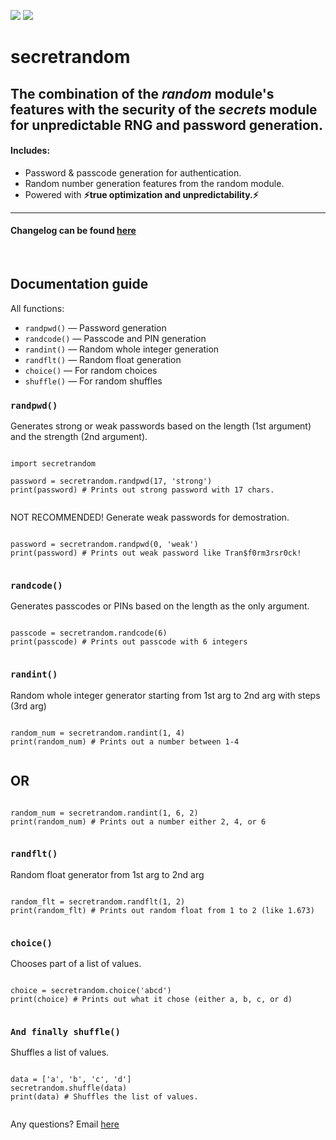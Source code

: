 ![](https://img.shields.io/badge/practical_for-cryptography_number_generation_and_unpredictability-blue) ![](https://img.shields.io/badge/secretrandom-v2.1-orange)  

# secretrandom

## The combination of the *random* module's features with the security of the *secrets* module for unpredictable RNG and password generation.

#### Includes:

*   Password & passcode generation for authentication.
*   Random number generation features from the random module.
*   Powered with **⚡true optimization and unpredictability.⚡**

- - -
#### Changelog can be found [here](https://pastebin.com/FTbdVh4b)
‎ 
## Documentation guide

All functions:

*   `randpwd()` — Password generation
*   `randcode()` — Passcode and PIN generation
*   `randint()` — Random whole integer generation
*   `randflt()` — Random float generation
*   `choice()` — For random choices
*   `shuffle()` — For random shuffles

### `randpwd()`

Generates strong or weak passwords based on the length (1st argument) and the strength (2nd argument).

```

import secretrandom

password = secretrandom.randpwd(17, 'strong')
print(password) # Prints out strong password with 17 chars.
    
```

NOT RECOMMENDED! Generate weak passwords for demostration.

```

password = secretrandom.randpwd(0, 'weak')
print(password) # Prints out weak password like Tran$f0rm3rsr0ck!
    
```

### `randcode()`

Generates passcodes or PINs based on the length as the only argument.

```

passcode = secretrandom.randcode(6)
print(passcode) # Prints out passcode with 6 integers
    
```

### `randint()`

Random whole integer generator starting from 1st arg to 2nd arg with steps (3rd arg)

```

random_num = secretrandom.randint(1, 4)
print(random_num) # Prints out a number between 1-4
    
```

## OR

```

random_num = secretrandom.randint(1, 6, 2)
print(random_num) # Prints out a number either 2, 4, or 6
    
```

### `randflt()`

Random float generator from 1st arg to 2nd arg

```

random_flt = secretrandom.randflt(1, 2)
print(random_flt) # Prints out random float from 1 to 2 (like 1.673)
    
```

### `choice()`

Chooses part of a list of values.

```

choice = secretrandom.choice('abcd')
print(choice) # Prints out what it chose (either a, b, c, or d)
    
```

### `And finally shuffle()`

Shuffles a list of values.

```

data = ['a', 'b', 'c', 'd']
secretrandom.shuffle(data)
print(data) # Shuffles the list of values.
    
```

Any questions? Email [here](mailto:albeback01@gmail.com?subject=Python%20library%20secretrandom%20question.)